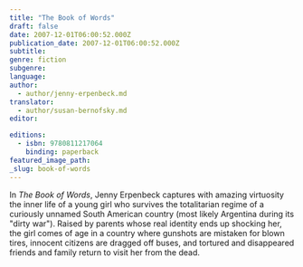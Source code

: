 ```yaml
---
title: "The Book of Words"
draft: false
date: 2007-12-01T06:00:52.000Z
publication_date: 2007-12-01T06:00:52.000Z
subtitle:
genre: fiction
subgenre:
language:
author:
  - author/jenny-erpenbeck.md
translator:
  - author/susan-bernofsky.md
editor:

editions:
  - isbn: 9780811217064
    binding: paperback
featured_image_path:
_slug: book-of-words
---
```


In _The Book of Words_, Jenny Erpenbeck captures with amazing virtuosity the inner life of a young girl who survives the totalitarian regime of a curiously unnamed South American country (most likely Argentina during its "dirty war"). Raised by parents whose real identity ends up shocking her, the girl comes of age in a country where gunshots are mistaken for blown tires, innocent citizens are dragged off buses, and tortured and disappeared friends and family return to visit her from the dead.

